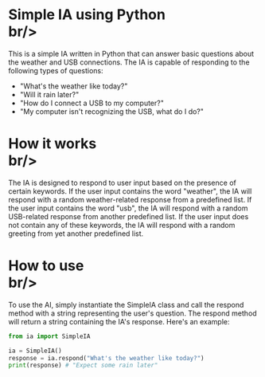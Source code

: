 # Simple IA using Python<br/>br/>
This is a simple IA written in Python that can answer basic questions about the weather and USB connections. The IA is capable of responding to the following types of questions:

- "What's the weather like today?"
- "Will it rain later?"
- "How do I connect a USB to my computer?"
- "My computer isn't recognizing the USB, what do I do?"

# How it works<br/>br/>
The IA is designed to respond to user input based on the presence of certain keywords. If the user input contains the word "weather", the IA will respond with a random weather-related response from a predefined list. If the user input contains the word "usb", the IA will respond with a random USB-related response from another predefined list. If the user input does not contain any of these keywords, the IA will respond with a random greeting from yet another predefined list.

# How to use<br/>br/>
To use the AI, simply instantiate the SimpleIA class and call the respond method with a string representing the user's question. The respond method will return a string containing the IA's response. Here's an example:

```PYTHON
from ia import SimpleIA

ia = SimpleIA()
response = ia.respond("What's the weather like today?")
print(response) # "Expect some rain later"
```

